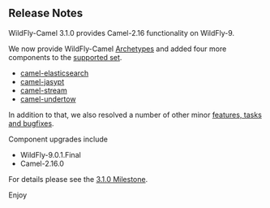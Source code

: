 Release Notes
-------------------

WildFly-Camel 3.1.0 provides Camel-2.16 functionality on WildFly-9.

We now provide WildFly-Camel [Archetypes](https://wildflyext.gitbooks.io/wildfly-camel/content/start/index.html) and added four more components to the [supported set](http://wildflyext.gitbooks.io/wildfly-camel/content/components/index.html).

* [camel-elasticsearch](http://wildflyext.gitbooks.io/wildfly-camel/content/components/camel-elasticsearch.html)
* [camel-jasypt](http://wildflyext.gitbooks.io/wildfly-camel/content/components/camel-jasypt.html)
* [camel-stream](http://wildflyext.gitbooks.io/wildfly-camel/content/components/camel-stream.html)
* [camel-undertow](http://wildflyext.gitbooks.io/wildfly-camel/content/components/camel-undertow.html)

In addition to that, we also resolved a number of other minor [features, tasks and bugfixes](https://github.com/wildfly-extras/wildfly-camel/blob/master/docs/Changelog.md).

Component upgrades include

* WildFly-9.0.1.Final
* Camel-2.16.0

For details please see the [3.1.0 Milestone](https://github.com/wildfly-extras/wildfly-camel/issues?q=milestone%3A3.1.0).

Enjoy
